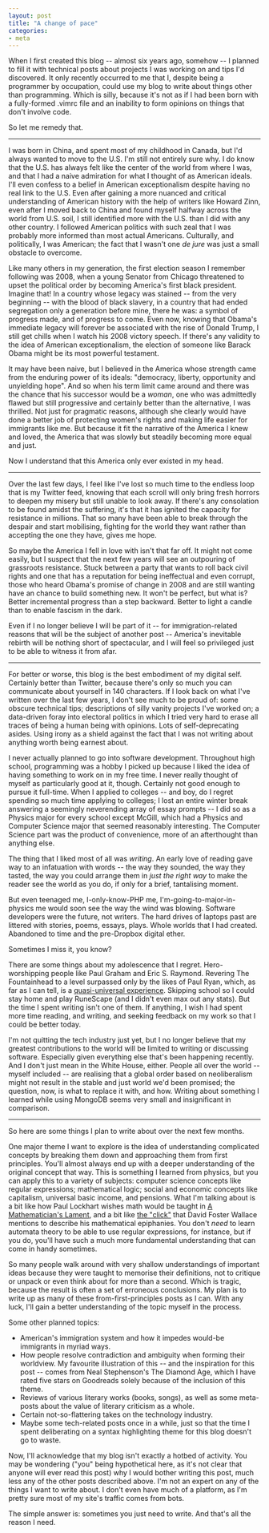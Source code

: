 ```yaml
---
layout: post
title: "A change of pace"
categories:
- meta
---
```


When I first created this blog -- almost six years ago, somehow -- I planned to
fill it with technical posts about projects I was working on and tips I'd
discovered. It only recently occurred to me that I, despite being a programmer
by occupation, could use my blog to write about things other than programming.
Which is silly, because it's not as if I had been born with a fully-formed
.vimrc file and an inability to form opinions on things that don't involve
code.

So let me remedy that.

***

I was born in China, and spent most of my childhood in Canada, but I'd always
wanted to move to the U.S. I'm still not entirely sure why. I do know that the
U.S. has always felt like the center of the world from where I was, and that I
had a naive admiration for what I thought of as American ideals. I'll even
confess to a belief in American exceptionalism despite having no real link to
the U.S. Even after gaining a more nuanced and critical understanding of
American history with the help of writers like Howard Zinn, even after I moved
back to China and found myself halfway across the world from U.S. soil, I still
identified more with the U.S. than I did with any other country. I followed
American politics with such zeal that I was probably more informed than most
actual Americans. Culturally, and politically, I was American; the fact that I
wasn't one _de jure_ was just a small obstacle to overcome.

Like many others in my generation, the first election season I remember
following was 2008, when a young Senator from Chicago threatened to upset
the political order by becoming America's first black president. Imagine that!
In a country whose legacy was stained -- from the very beginning -- with the
blood of black slavery, in a country that had ended segregation only a
generation before mine, there he was: a symbol of progress made, and of
progress to come. Even now, knowing that Obama's immediate legacy will forever
be associated with the rise of Donald Trump, I still get chills when I watch
his 2008 victory speech. If there's any validity to the idea of American
exceptionalism, the election of someone like Barack Obama might be its most
powerful testament.

It may have been naive, but I believed in the America whose strength came from
the enduring power of its ideals: "democracy, liberty, opportunity and
unyielding hope". And so when his term limit came around and there was the
chance that his successor would be a _woman_, one who was admittedly flawed but
still progressive and certainly better than the alternative, I was thrilled.
Not just for pragmatic reasons, although she clearly would have done a better
job of protecting women's rights and making life easier for immigrants like me.
But because it fit the narrative of the America I knew and loved, the America
that was slowly but steadily becoming more equal and just.

Now I understand that this America only ever existed in my head.

***

Over the last few days, I feel like I've lost so much time to the endless loop
that is my Twitter feed, knowing that each scroll will only bring fresh horrors
to deepen my misery but still unable to look away. If there's any consolation
to be found amidst the suffering, it's that it has ignited the capacity for
resistance in millions. That so many have been able to break through the
despair and start mobilising, fighting for the world they want rather than
accepting the one they have, gives me hope.

So maybe the America I fell in love with isn't that far off. It might not come
easily, but I suspect that the next few years will see an outpouring of
grassroots resistance. Stuck between a party that wants to roll back civil
rights and one that has a reputation for being ineffectual and even corrupt,
those who heard Obama's promise of change in 2008 and are still wanting have an
chance to build something new. It won't be perfect, but what is? Better
incremental progress than a step backward. Better to light a candle than to
enable fascism in the dark.

Even if I no longer believe I will be part of it -- for immigration-related
reasons that will be the subject of another post -- America's inevitable
rebirth will be nothing short of spectacular, and I will feel so privileged
just to be able to witness it from afar.

***

For better or worse, this blog is the best embodiment of my digital self.
Certainly better than Twitter, because there's only so much you can communicate
about yourself in 140 characters. If I look back on what I've written over the
last few years, I don't see much to be proud of: some obscure technical tips;
descriptions of silly vanity projects I've worked on; a data-driven foray into
electoral politics in which I tried very hard to erase all traces of being a
human being with opinions. Lots of self-deprecating asides. Using irony as a
shield against the fact that I was not writing about anything worth being
earnest about.

I never actually planned to go into software development. Throughout high
school, programming was a hobby I picked up because I liked the idea of having
something to work on in my free time. I never really thought of myself as
particularly good at it, though. Certainly not good enough to pursue it
full-time. When I applied to colleges -- and boy, do I regret spending so much
time applying to colleges; I lost an entire winter break answering a
seemingly neverending array of essay prompts -- I did so as a Physics major for
every school except McGill, which had a Physics and Computer Science major that
seemed reasonably interesting. The Computer Science part was the product of
convenience, more of an afterthought than anything else.

The thing that I liked most of all was _writing_. An early love of reading gave
way to an infatuation with words -- the way they sounded, the way they tasted,
the way you could arrange them in _just the right way_ to make the reader see
the world as you do, if only for a brief, tantalising moment.

But even teenaged me, I-only-know-PHP me, I'm-going-to-major-in-physics me
would soon see the way the wind was blowing. Software developers were the
future, not writers. The hard drives of laptops past are littered with stories,
poems, essays, plays. Whole worlds that I had created. Abandoned to time and
the pre-Dropbox digital ether.

Sometimes I miss it, you know?

There are some things about my adolescence that I regret. Hero-worshipping
people like Paul Graham and Eric S. Raymond. Revering The Fountainhead to a level
surpassed only by the likes of Paul Ryan, which, as far as I can tell, is a
[quasi-universal experience][aynrand]. Skipping school so I could stay home and
play RuneScape (and I didn't even max out any stats). But the time I spent
writing isn't one of them. If anything, I wish I had spent more time reading,
and writing, and seeking feedback on my work so that I could be better today.

I'm not quitting the tech industry just yet, but I no longer believe that my
greatest contributions to the world will be limited to writing or discussing
software. Especially given everything else that's been happening recently. And
I don't just mean in the White House, either. People all over the world --
myself included -- are realising that a global order based on neoliberalism
might not result in the stable and just world we'd been promised; the question,
now, is what to replace it with, and how. Writing about something I learned
while using MongoDB seems very small and insignificant in comparison.

***

So here are some things I plan to write about over the next few months.

One major theme I want to explore is the idea of understanding complicated
concepts by breaking them down and approaching them from first principles.
You'll almost always end up with a deeper understanding of the original concept
that way. This is something I learned from physics, but you can apply this to a
variety of subjects: computer science concepts like regular expressions;
mathematical logic; social and economic concepts like capitalism, universal
basic income, and pensions. What I'm talking about is a bit like how Paul
Lockhart wishes math would be taught in [A Mathematician's Lament][lament], and
a bit like [the "click"][dfw] that David Foster Wallace mentions to describe
his mathematical epiphanies. You don't _need_ to learn automata theory to be
able to use regular expressions, for instance, but if you do, you'll have such
a much more fundamental understanding that can come in handy sometimes.

So many people walk around with very shallow understandings of important ideas
because they were taught to memorise their definitions, not to critique or
unpack or even think about for more than a second. Which is tragic, because
the result is often a set of erroneous conclusions. My plan is to write up as
many of these from-first-principles posts as I can. With any luck, I'll gain a
better understanding of the topic myself in the process.

Some other planned topics:

* American's immigration system and how it impedes would-be immigrants in
  myriad ways.
* How people resolve contradiction and ambiguity when forming their
  worldview. My favourite illustration of this -- and the inspiration for this
  post -- comes from Neal Stephenson's The Diamond Age, which I have rated five
  stars on Goodreads solely because of the inclusion of this theme.
* Reviews of various literary works (books, songs), as well as some meta-posts
  about the value of literary criticism as a whole.
* Certain not-so-flattering takes on the technology industry.
* Maybe some tech-related posts once in a while, just so that the time I spent
  deliberating on a syntax highlighting theme for this blog doesn't go to waste.

Now, I'll acknowledge that my blog isn't exactly a hotbed of activity. You may
be wondering ("you" being hypothetical here, as it's not clear that anyone will
ever read this post) why I would bother writing this post, much less any
of the other posts described above. I'm not an expert on any of the things I
want to write about. I don't even have much of a platform, as I'm pretty sure
most of my site's traffic comes from bots.

The simple answer is: sometimes you just need to write. And that's all the
reason I need.

[aynrand]: http://www.newyorker.com/humor/daily-shouts/i-was-ayn-rands-lover
[lament]: https://www.maa.org/external_archive/devlin/LockhartsLament.pdf
[dfw]: https://www.dalkeyarchive.com/a-conversation-with-david-foster-wallace-by-larry-mccaffery/
